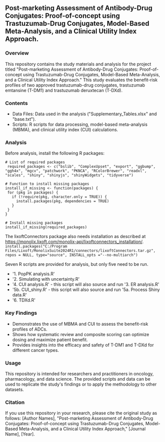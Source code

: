 ## Post-marketing Assessment of Antibody-Drug Conjugates: Proof-of-concept using Trastuzumab-Drug Conjugates, Model-Based Meta-Analysis, and a Clinical Utility Index Approach.

### Overview
This repository contains the study materials and analysis for the project titled "Post-marketing Assessment of Antibody-Drug Conjugates: Proof-of-concept using Trastuzumab-Drug Conjugates, Model-Based Meta-Analysis, and a Clinical Utility Index Approach." This study evaluates the benefit-risk profiles of two approved trastuzumab-drug conjugates, trastuzumab emtansine (T-DM1) and trastuzumab deruxtecan (T-DXd).

### Contents
* Data Files: Data used in the analysis ("Supplementary_Tables.xlsx" and "base.txt").
* Scripts: R scripts for data processing, model-based meta-analysis (MBMA), and clinical utility index (CUI) calculations.

### Analysis
Before analysis, install the following R packages:
   ```{r install required packages, include = FALSE}
   # List of required packages
    required_packages <- c("bslib", "ComplexUpset", "export", "ggbump", "ggh4x", "mgcv", "patchwork", "PKNCA", "RColorBrewer", "readxl", "scales", "shiny", "shinyjs", "shinyWidgets", "tidyverse")

  # Function to install missing packages
  install_if_missing <- function(packages) {
    for (pkg in packages) {
      if (!require(pkg, character.only = TRUE)) {
        install.packages(pkg, dependencies = TRUE)
      }
    }
  }

  # Install missing packages
  install_if_missing(required_packages)
  ```

The lixoftConnectors package also needs installation as described at https://monolix.lixoft.com/monolix-api/lixoftconnectors_installation/.  
`install.packages("C:/Program Files/Lixoft/MonolixSuite2024R1/connectors/lixoftConnectors.tar.gz", repos = NULL, type="source", INSTALL_opts ="--no-multiarch")`

Seven R scripts are provided for analysis, but only five need to be run.
* '1. PopPK analysis.R'
* '2. Simulating with uncertainty.R'
* '4. CUI analysis.R' - this script will also source and run '3. ER analysis.R'
* '5b. CUI_shiny.R' - this script will also source and run '5a. Process Shiny data.R'
* '6. TDXd.R'

### Key Findings
* Demonstrates the use of MBMA and CUI to assess the benefit-risk profiles of ADCs.
* Shows how systematic review and composite scoring can optimize dosing and maximize patient benefit.
* Provides insights into the efficacy and safety of T-DM1 and T-DXd for different cancer types.

### Usage
This repository is intended for researchers and practitioners in oncology, pharmacology, and data science. The provided scripts and data can be used to replicate the study's findings or to apply the methodology to other datasets.

### Citation
If you use this repository in your research, please cite the original study as follows:
[Author Names], "Post-marketing Assessment of Antibody-Drug Conjugates: Proof-of-concept using Trastuzumab-Drug Conjugates, Model-Based Meta-Analysis, and a Clinical Utility Index Approach," [Journal Name], [Year].
